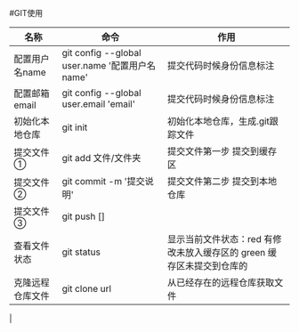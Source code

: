 #GIT使用

|       名称      |       命令      |       作用      |
|-----------------|----------------|----------------|
|配置用户名name     | git config --global user.name '配置用户名name'| 提交代码时候身份信息标注    |   
|配置邮箱email      | git config --global user.email 'email' |  提交代码时候身份信息标注    |   
|初始化本地仓库      | git init |  初始化本地仓库，生成.git跟踪文件  |
|提交文件①          | git add 文件/文件夹     | 提交文件第一步 提交到缓存区 |
|提交文件②          | git commit -m '提交说明'  | 提交文件第二步 提交到本地仓库 |
|提交文件③          | git push [] | | 
|查看文件状态        | git status | 显示当前文件状态：red 有修改未放入缓存区的  green 缓存区未提交到仓库的 |
|克隆远程仓库文件     | git clone url  |    从已经存在的远程仓库获取文件  |
|